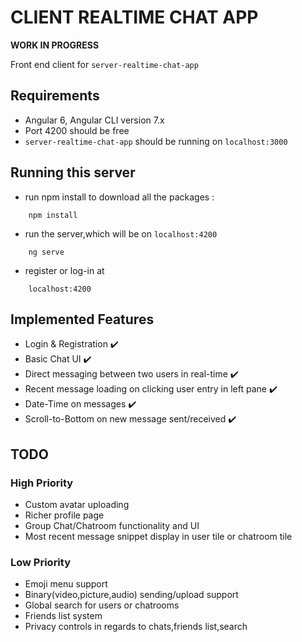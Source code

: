 # CLIENT REALTIME CHAT APP 

**WORK IN PROGRESS**

Front end client for `server-realtime-chat-app`

## Requirements

- Angular 6, Angular CLI version 7.x
- Port 4200 should be free
- `server-realtime-chat-app` should be running on `localhost:3000`

## Running this server

- run npm install to download all the packages :
```
    npm install
```
- run the server,which will be on `localhost:4200`
```
    ng serve
```

- register or log-in at
```
    localhost:4200
```

## Implemented Features
- Login & Registration ✔️ 
- Basic Chat UI ✔️ 
- Direct messaging between two users in real-time ✔️ 
- Recent message loading on clicking user entry in left pane ✔️ 
- Date-Time on messages ✔️ 
- Scroll-to-Bottom on new message sent/received ✔️ 


## TODO
### High Priority
- Custom avatar uploading
- Richer profile page
- Group Chat/Chatroom functionality and UI
- Most recent message snippet display in user tile or chatroom tile

### Low Priority
- Emoji menu support
- Binary(video,picture,audio) sending/upload support
- Global search for users or chatrooms
- Friends list system
- Privacy controls in regards to chats,friends list,search